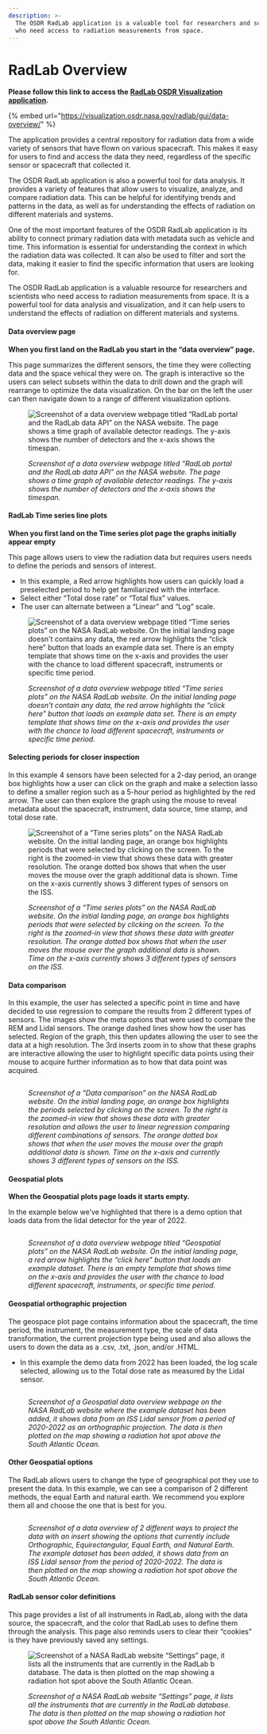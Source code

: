 ```yaml
---
description: >-
  The OSDR RadLab application is a valuable tool for researchers and scientists
  who need access to radiation measurements from space.
---
```


# RadLab Overview

**Please follow this link to access the** [**RadLab OSDR Visualization application**](https://visualization.osdr.nasa.gov/radlab/gui/data-overview/)**.**

{% embed url="https://visualization.osdr.nasa.gov/radlab/gui/data-overview/" %}

The application provides a central repository for radiation data from a wide variety of sensors that have flown on various spacecraft. This makes it easy for users to find and access the data they need, regardless of the specific sensor or spacecraft that collected it.

The OSDR RadLab application is also a powerful tool for data analysis. It provides a variety of features that allow users to visualize, analyze, and compare radiation data. This can be helpful for identifying trends and patterns in the data, as well as for understanding the effects of radiation on different materials and systems.

One of the most important features of the OSDR RadLab application is its ability to connect primary radiation data with metadata such as vehicle and time. This information is essential for understanding the context in which the radiation data was collected. It can also be used to filter and sort the data, making it easier to find the specific information that users are looking for.

The OSDR RadLab application is a valuable resource for researchers and scientists who need access to radiation measurements from space. It is a powerful tool for data analysis and visualization, and it can help users to understand the effects of radiation on different materials and systems.

#### **Data overview page** <a href="#txgh0vy0ejzk" id="txgh0vy0ejzk"></a>

**When you first land on the RadLab you start in the “data overview” page.**

This page summarizes the different sensors, the time they were collecting data and the space vehical they were on. The graph is interactive so the users can select subsets within the data to drill down and the graph will rearrange to optimize the data visualization. On the bar on the left the user can then navigate down to a range of different visualization options.

<figure><img src="../../../../OSDR-Tutorial/_build_03/html/_sources/.gitbook/assets/Slide115.png" alt="Screenshot of a data overview webpage titled “RadLab portal and the RadLab data API” on the NASA website. The page shows a time graph of available detector readings. The y-axis shows the number of detectors and the x-axis shows the timespan."><figcaption><p><em>Screenshot of a data overview webpage titled “RadLab portal and the RadLab data API” on the NASA website. The page shows a time graph of available detector readings. The y-axis shows the number of detectors and the x-axis shows the timespan.</em></p></figcaption></figure>

#### RadLab Time series line plots <a href="#j9p2w6eomst7" id="j9p2w6eomst7"></a>

**When you first land on the Time series plot page the graphs initially appear empty**

This page allows users to view the radiation data but requires users needs to define the periods and sensors of interest.

* In this example, a Red arrow highlights how users can quickly load a preselected period to help get familiarized with the interface.
* Select either “Total dose rate” or “Total flux” values.
* The user can alternate between a “Linear” and “Log” scale.

<figure><img src="../../../../OSDR-Tutorial/_build_03/html/_sources/.gitbook/assets/Slide116.png" alt="Screenshot of a data overview webpage titled “Time series plots” on the NASA RadLab website. On the initial landing page doesn&#x27;t contains any data, the red arrow highlights the “click here” button that loads an example data set. There is an empty template that shows time on the x-axis and provides the user with the chance to load different spacecraft, instruments or specific time period."><figcaption><p><em>Screenshot of a data overview webpage titled “Time series plots” on the NASA RadLab website. On the initial landing page doesn't contain any data, the red arrow highlights the “click here” button that loads an example data set. There is an empty template that shows time on the x-axis and provides the user with the chance to load different spacecraft, instruments or specific time period.</em></p></figcaption></figure>

#### Selecting periods for closer inspection <a href="#fo72k5ccrlpg" id="fo72k5ccrlpg"></a>

In this example 4 sensors have been selected for a 2-day period, an orange box highlights how a user can click on the graph and make a selection lasso to define a smaller region such as a 5-hour period as highlighted by the red arrow. The user can then explore the graph using the mouse to reveal metadata about the spacecraft, instrument, data source, time stamp, and total dose rate.

<figure><img src="../../../../OSDR-Tutorial/_build_03/html/_sources/.gitbook/assets/Slide117.png" alt="Screenshot of a “Time series plots” on the NASA RadLab website. On the initial landing page, an orange box highlights periods that were selected by clicking on the screen. To the right is the zoomed-in view that shows these data with greater resolution. The orange dotted box shows that when the user moves the mouse over the graph additional data is shown. Time on the x-axis currently shows 3 different types of sensors on the ISS."><figcaption><p><em>Screenshot of a “Time series plots” on the NASA RadLab website. On the initial landing page, an orange box highlights periods that were selected by clicking on the screen. To the right is the zoomed-in view that shows these data with greater resolution. The orange dotted box shows that when the user moves the mouse over the graph additional data is shown. Time on the x-axis currently shows 3 different types of sensors on the ISS.</em></p></figcaption></figure>

#### Data comparison <a href="#r1egtxz201kr" id="r1egtxz201kr"></a>

In this example, the user has selected a specific point in time and have decided to use regression to compare the results from 2 different types of sensors. The images show the meta options that were used to compare the REM and Lidal sensors. The orange dashed lines show how the user has selected. Region of the graph, this then updates allowing the user to see the data at a high resolution. The 3rd inserts zoom in to show that these graphs are interactive allowing the user to highlight specific data points using their mouse to acquire further information as to how that data point was acquired.

<figure><img src="../../../../OSDR-Tutorial/_build_03/html/_sources/.gitbook/assets/Slide118.png" alt=""><figcaption><p><em>Screenshot of a “Data comparison” on the NASA RadLab website. On the initial landing page, an orange box highlights the periods selected by clicking on the screen. To the right is the zoomed-in view that shows these data with greater resolution and allows the user to linear regression comparing different combinations of sensors. The orange dotted box shows that when the user moves the mouse over the graph additional data is shown. Time on the x-axis and currently shows 3 different types of sensors on the ISS.</em></p></figcaption></figure>

#### &#x20;<a href="#rtxkc7ji9cn8" id="rtxkc7ji9cn8"></a>

#### Geospatial plots <a href="#w4tmxbok3f7q" id="w4tmxbok3f7q"></a>

**When the Geospatial plots page loads it starts empty.**

In the example below we’ve highlighted that there is a demo option that loads data from the lidal detector for the year of 2022.

<figure><img src="../../../../OSDR-Tutorial/_build_03/html/_sources/.gitbook/assets/Slide119.png" alt=""><figcaption><p><em>Screenshot of a data overview webpage titled “Geospatial plots” on the NASA RadLab website. On the initial landing page, a red arrow highlights the “click here” button that loads an example dataset. There is an empty template that shows time on the x-axis and provides the user with the chance to load different spacecraft, instruments, or specific time period.</em></p></figcaption></figure>

#### Geospatial orthographic projection <a href="#id-7rjstjqv0fx9" id="id-7rjstjqv0fx9"></a>

The geospace plot page contains information about the spacecraft, the time period, the instrument, the measurement type, the scale of data transformation, the current projection type being used and also allows the users to down the data as a .csv, .txt, .json, and/or .HTML.

* In this example the demo data from 2022 has been loaded, the log scale selected, allowing us to the Total dose rate as measured by the Lidal sensor.

<figure><img src="../../../../OSDR-Tutorial/_build_03/html/_sources/.gitbook/assets/Slide120.png" alt=""><figcaption><p><em>Screenshot of a Geospatial data overview webpage on the NASA RadLab website where the example dataset has been added, it shows data from an ISS Lidal sensor from a period of 2020-2022 as an orthographic projection. The data is then plotted on the map showing a radiation hot spot above the South Atlantic Ocean.</em></p></figcaption></figure>

#### Other Geospatial options <a href="#id-2dua0qehws7m" id="id-2dua0qehws7m"></a>

The RadLab allows users to change the type of geographical pot they use to present the data. In this example, we can see a comparison of 2 different methods, the equal Earth and natural earth. We recommend you explore them all and choose the one that is best for you.

<figure><img src="../../../../OSDR-Tutorial/_build_03/html/_sources/.gitbook/assets/Slide121.png" alt=""><figcaption><p><em>Screenshot of a data overview of 2 different ways to project the data with an insert showing the options that currently include Orthographic, Equirectangular, Equal Earth, and Natural Earth. The example dataset has been added, it shows data from an ISS Lidal sensor from the period of 2020-2022. The data is then plotted on the map showing a radiation hot spot above the South Atlantic Ocean.</em></p></figcaption></figure>

#### RadLab sensor color definitions <a href="#p0ccotkc25gv" id="p0ccotkc25gv"></a>

This page provides a list of all instruments in RadLab, along with the data source, the spacecraft, and the color that RadLab uses to define them through the analysis. This page also reminds users to clear their “cookies” is they have previously saved any settings.

<figure><img src="../../../../OSDR-Tutorial/_build_03/html/_sources/.gitbook/assets/image%20(14).png" alt="Screenshot of a NASA RadLab website “Settings” page, it lists all the instruments that are currently in the RadLab b database. The data is then plotted on the map showing a radiation hot spot above the South Atlantic Ocean."><figcaption><p><em>Screenshot of a NASA RadLab website “Settings” page, it lists all the instruments that are currently in the RadLab database. The data is then plotted on the map showing a radiation hot spot above the South Atlantic Ocean.</em></p></figcaption></figure>
